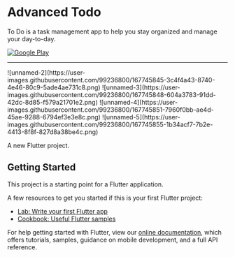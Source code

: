  
#  Advanced Todo
To Do is a task management app to help you stay organized and manage your day-to-day.

<p><a href="https://play.google.com/store/apps/details?id=com.hdev.todo" target="_blank"><img alt="Google Play" src="https://img.shields.io/badge/Get%20it%20on%20google%20play-blue.svg?style=for-the-badge&logo=google-play" /></a>  <p>

<hr>![unnamed-2](https://user-images.githubusercontent.com/99236800/167745845-3c4f4a43-8740-4e46-80c9-5ade4ae731c8.png)
![unnamed-3](https://user-images.githubusercontent.com/99236800/167745848-604a3783-91dd-42dc-8d85-f579a21701e2.png)
![unnamed-4](https://user-images.githubusercontent.com/99236800/167745851-7960f0bb-ae4d-45ae-9288-6794ef3e3e8c.png)
![unnamed-5](https://user-images.githubusercontent.com/99236800/167745855-1b34acf7-7b2e-4413-8f8f-827d8a38be4c.png)

A new Flutter project.

## Getting Started

This project is a starting point for a Flutter application.

A few resources to get you started if this is your first Flutter project:

- [Lab: Write your first Flutter app](https://flutter.dev/docs/get-started/codelab)
- [Cookbook: Useful Flutter samples](https://flutter.dev/docs/cookbook)


For help getting started with Flutter, view our
[online documentation](https://flutter.dev/docs), which offers tutorials,
samples, guidance on mobile development, and a full API reference.
